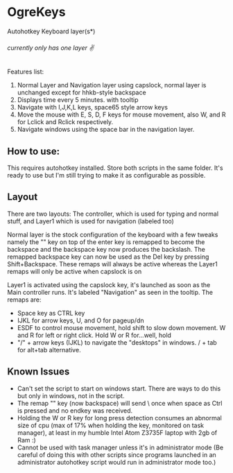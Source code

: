# OgreKeys
Autohotkey Keyboard layer(s*)

###### currently only has one layer ✌️

Features list:
1. Normal Layer and Navigation layer using capslock, normal layer is unchanged except for hhkb-style backspace
2. Displays time every 5 minutes. with tooltip
3. Navigate with I,J,K,L keys, space65 style arrow keys
4. Move the mouse with E, S, D, F keys for mouse movement, also W, and R for Lclick and Rclick respectively.
5. Navigate windows using the space bar in the navigation layer. 


## How to use:
This requires autohotkey installed.
Store both scripts in the same folder.
It's ready to use but I'm still trying  to make it as configurable as possible.

## Layout
There are two layouts: The controller, which is used for typing and normal stuff, and Layer1 which is used for navigation (labeled too) 

Normal layer is the stock configuration of the keyboard with a few tweaks namely the "\" key on top of the enter key is remapped to become the backspace and the backspace key now produces the backslash. The remapped backspace key can now be used as the Del key by pressing Shift+Backspace. These remaps will always be active whereas the Layer1 remaps will only be active when capslock is on

Layer1 is activated using the capslock key, it's launched as soon as the Main controller runs. It's labeled "Navigation" as seen in the tooltip. The remaps are:
- Space key as CTRL key
- IJKL for arrow keys, U, and O for pageup/dn
- ESDF to control mouse movement, hold shift to slow down movement. W and R for left or right click. Hold W or R for...well, hold
-  "/" + arrow keys (IJKL) to navigate the "desktops" in windows. / + tab for alt+tab alternative.
## Known Issues
- Can't set the script to start on windows start. There are ways to do this but only in windows, not in the script.
- The remap "\" key (now backspace) will send \ once when space as Ctrl is pressed and no endkey was received.
- Holding the W or R key for long press detection consumes an abnormal size of cpu (max of 17% when holding the key, monitored on task manager), at least in my humble Intel Atom Z3735F laptop with 2gb of Ram :)
- Cannot be used with task manager unless it's in administrator mode (Be careful of doing this with other scripts since programs launched in an administrator autohotkey script would run in administrator mode too.)
